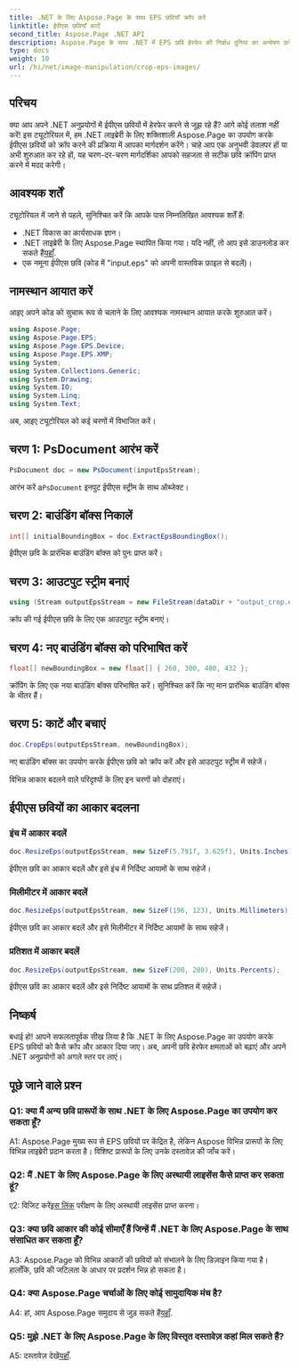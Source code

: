```yaml
---
title: .NET के लिए Aspose.Page के साथ EPS छवियाँ क्रॉप करें
linktitle: ईपीएस छवियाँ काटें
second_title: Aspose.Page .NET API
description: Aspose.Page के साथ .NET में EPS छवि हेरफेर की निर्बाध दुनिया का अन्वेषण करें। आश्चर्यजनक परिणामों के लिए छवियों को सहजता से काटें और आकार बदलें।
type: docs
weight: 10
url: /hi/net/image-manipulation/crop-eps-images/
---
```

## परिचय

क्या आप अपने .NET अनुप्रयोगों में ईपीएस छवियों में हेरफेर करने से जूझ रहे हैं? आगे कोई तलाश नहीं करें! इस ट्यूटोरियल में, हम .NET लाइब्रेरी के लिए शक्तिशाली Aspose.Page का उपयोग करके ईपीएस छवियों को क्रॉप करने की प्रक्रिया में आपका मार्गदर्शन करेंगे। चाहे आप एक अनुभवी डेवलपर हों या अभी शुरुआत कर रहे हों, यह चरण-दर-चरण मार्गदर्शिका आपको सहजता से सटीक छवि क्रॉपिंग प्राप्त करने में मदद करेगी।

## आवश्यक शर्तें

ट्यूटोरियल में जाने से पहले, सुनिश्चित करें कि आपके पास निम्नलिखित आवश्यक शर्तें हैं:

- .NET विकास का कार्यसाधक ज्ञान।
-  .NET लाइब्रेरी के लिए Aspose.Page स्थापित किया गया। यदि नहीं, तो आप इसे डाउनलोड कर सकते हैं[यहाँ](https://releases.aspose.com/page/net/).
- एक नमूना ईपीएस छवि (कोड में "input.eps" को अपनी वास्तविक फ़ाइल से बदलें)।

## नामस्थान आयात करें

आइए अपने कोड को सुचारू रूप से चलाने के लिए आवश्यक नामस्थान आयात करके शुरुआत करें। 

```csharp
using Aspose.Page;
using Aspose.Page.EPS;
using Aspose.Page.EPS.Device;
using Aspose.Page.EPS.XMP;
using System;
using System.Collections.Generic;
using System.Drawing;
using System.IO;
using System.Linq;
using System.Text;
```

अब, आइए ट्यूटोरियल को कई चरणों में विभाजित करें।

## चरण 1: PsDocument आरंभ करें

```csharp
PsDocument doc = new PsDocument(inputEpsStream);
```

 आरंभ करें a`PsDocument` इनपुट ईपीएस स्ट्रीम के साथ ऑब्जेक्ट।

## चरण 2: बाउंडिंग बॉक्स निकालें

```csharp
int[] initialBoundingBox = doc.ExtractEpsBoundingBox();
```

ईपीएस छवि के प्रारंभिक बाउंडिंग बॉक्स को पुनः प्राप्त करें।

## चरण 3: आउटपुट स्ट्रीम बनाएं

```csharp
using (Stream outputEpsStream = new FileStream(dataDir + "output_crop.eps", FileMode.Create, FileAccess.Write))
```

क्रॉप की गई ईपीएस छवि के लिए एक आउटपुट स्ट्रीम बनाएं।

## चरण 4: नए बाउंडिंग बॉक्स को परिभाषित करें

```csharp
float[] newBoundingBox = new float[] { 260, 300, 480, 432 };
```

क्रॉपिंग के लिए एक नया बाउंडिंग बॉक्स परिभाषित करें। सुनिश्चित करें कि नए मान प्रारंभिक बाउंडिंग बॉक्स के भीतर हैं।

## चरण 5: काटें और बचाएं

```csharp
doc.CropEps(outputEpsStream, newBoundingBox);
```

नए बाउंडिंग बॉक्स का उपयोग करके ईपीएस छवि को क्रॉप करें और इसे आउटपुट स्ट्रीम में सहेजें।

विभिन्न आकार बदलने वाले परिदृश्यों के लिए इन चरणों को दोहराएं।

## ईपीएस छवियों का आकार बदलना

### इंच में आकार बदलें

```csharp
doc.ResizeEps(outputEpsStream, new SizeF(5.791f, 3.625f), Units.Inches);
```

ईपीएस छवि का आकार बदलें और इसे इंच में निर्दिष्ट आयामों के साथ सहेजें।

### मिलीमीटर में आकार बदलें

```csharp
doc.ResizeEps(outputEpsStream, new SizeF(196, 123), Units.Millimeters);
```

ईपीएस छवि का आकार बदलें और इसे मिलीमीटर में निर्दिष्ट आयामों के साथ सहेजें।

### प्रतिशत में आकार बदलें

```csharp
doc.ResizeEps(outputEpsStream, new SizeF(200, 200), Units.Percents);
```

ईपीएस छवि का आकार बदलें और इसे निर्दिष्ट आयामों के साथ प्रतिशत में सहेजें।

## निष्कर्ष

बधाई हो! आपने सफलतापूर्वक सीख लिया है कि .NET के लिए Aspose.Page का उपयोग करके EPS छवियों को कैसे क्रॉप और आकार दिया जाए। अब, अपनी छवि हेरफेर क्षमताओं को बढ़ाएं और अपने .NET अनुप्रयोगों को अगले स्तर पर लाएं।

## पूछे जाने वाले प्रश्न

### Q1: क्या मैं अन्य छवि प्रारूपों के साथ .NET के लिए Aspose.Page का उपयोग कर सकता हूँ?

A1: Aspose.Page मुख्य रूप से EPS छवियों पर केंद्रित है, लेकिन Aspose विभिन्न प्रारूपों के लिए विभिन्न लाइब्रेरी प्रदान करता है। विशिष्ट प्रारूपों के लिए उनके दस्तावेज़ की जाँच करें।

### Q2: मैं .NET के लिए Aspose.Page के लिए अस्थायी लाइसेंस कैसे प्राप्त कर सकता हूं?

 ए2: विजिट करें[इस लिंक](https://purchase.aspose.com/temporary-license/) परीक्षण के लिए अस्थायी लाइसेंस प्राप्त करना।

### Q3: क्या छवि आकार की कोई सीमाएँ हैं जिन्हें मैं .NET के लिए Aspose.Page के साथ संसाधित कर सकता हूँ?

A3: Aspose.Page को विभिन्न आकारों की छवियों को संभालने के लिए डिज़ाइन किया गया है। हालाँकि, छवि की जटिलता के आधार पर प्रदर्शन भिन्न हो सकता है।

### Q4: क्या Aspose.Page चर्चाओं के लिए कोई सामुदायिक मंच है?

 A4: हां, आप Aspose.Page समुदाय से जुड़ सकते हैं[यहाँ](https://forum.aspose.com/c/page/39).

### Q5: मुझे .NET के लिए Aspose.Page के लिए विस्तृत दस्तावेज़ कहां मिल सकते हैं?

 A5: दस्तावेज़ देखें[यहाँ](https://reference.aspose.com/page/net/).